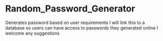 # Random_Password_Generator
Generates password based on user requirements
I will link this to a database so users can have access to passwords they generated online
I welcome any suggestions
